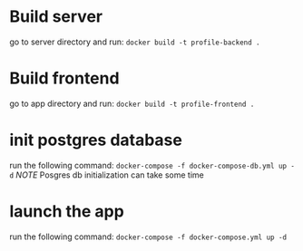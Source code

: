 # Build server
go to server directory and run:
`docker build -t profile-backend .`

# Build frontend
go to app directory and run:
`docker build -t profile-frontend .`

# init postgres database
run the following command:
`docker-compose -f docker-compose-db.yml up -d`
*NOTE*
Posgres db initialization can take some time

# launch the app 
run the following command:
`docker-compose -f docker-compose.yml up -d`
